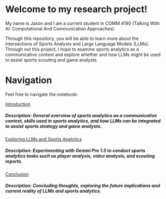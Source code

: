 # Welcome to my research project! 

My name is Jason and I am a current student in COMM 4190 (Talking With AI: Computational And Communication Approaches).

Through this repository, you will be able to learn more about the intersections of Sports Analysts and Large Language Models (LLMs). Through out this project, I hope to examine sports analytics as a communicative context and explore whether and how LLMs might be used to assist sports scouting and game analysts. 


# Navigation
Feel free to navigate the notebook:

[Introduction](introduction.ipynb)
##### Description: General overview of sports analytics as a communicative context, skills used in sports analytics, and how LLMs can be integrated to assist sports strategy and game analysts. 

[Exploring LLMs and Sports Analytics](Exploring_LLMs.ipynb)
##### Description: Experimenting with Gemini Pro 1.5 to conduct sports analytics tasks such as player analysis, video analysis, and scouting reports.

[Conclusion](Conclusion.ipynb)
##### Description: Concluding thoughts, exploring the future implications and current reality of LLMs and sports analytics.